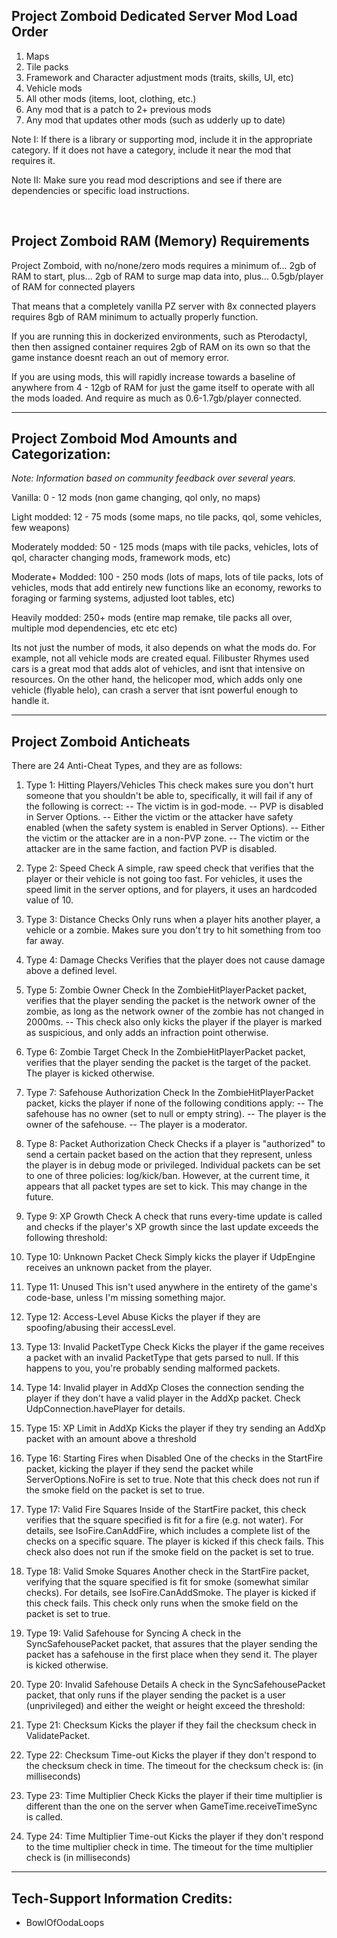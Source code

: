 ## Project Zomboid Dedicated Server Mod Load Order

1) Maps
2) Tile packs
3) Framework and Character adjustment mods (traits, skills, UI, etc)
4) Vehicle mods
5) All other mods (items, loot, clothing, etc.)
6) Any mod that is a patch to 2+ previous mods
7) Any mod that updates other mods (such as udderly up to date)

Note I: If there is a library or supporting mod, include it in the appropriate category. If it does not have a category, include it near the mod that requires it.

Note II: Make sure you read mod descriptions and see if there are dependencies or specific load instructions.

&nbsp;

## Project Zomboid RAM (Memory) Requirements

Project Zomboid, with no/none/zero mods requires a minimum of...
2gb of RAM to start, plus...
2gb of RAM to surge map data into, plus...
0.5gb/player of RAM for connected players

That means that a completely vanilla PZ server with 8x connected players requires 8gb of RAM minimum to actually properly function.

If you are running this in dockerized environments, such as Pterodactyl, then then assigned container requires 2gb of RAM on its own so that the game instance doesnt reach an out of memory error.

If you are using mods, this will rapidly increase towards a baseline of anywhere from 4 - 12gb of RAM for just the game itself to operate with all the mods loaded. And require as much as 0.6-1.7gb/player connected.

----

## Project Zomboid Mod Amounts and Categorization:

*Note: Information based on community feedback over several years.*

Vanilla: 0 - 12 mods (non game changing, qol only, no maps)

Light modded: 12 - 75 mods (some maps, no tile packs, qol, some vehicles, few weapons)

Moderately modded: 50 - 125 mods (maps with tile packs, vehicles, lots of qol, character changing mods, framework mods, etc)

Moderate+ Modded: 100 - 250 mods (lots of maps, lots of tile packs, lots of vehicles, mods that add entirely new functions like an economy, reworks to foraging or farming systems, adjusted loot tables, etc)

Heavily modded: 250+ mods (entire map remake, tile packs all over, multiple mod dependencies, etc etc etc)

Its not just the number of mods, it also depends on what the mods do. For example, not all vehicle mods are created equal. Filibuster Rhymes used cars is a great mod that adds alot of vehicles, and isnt that intensive on resources. On the other hand, the helicoper mod, which adds only one vehicle (flyable helo), can crash a server that isnt powerful enough to handle it.

----

## Project Zomboid Anticheats

There are 24 Anti-Cheat Types, and they are as follows:

1. Type 1: Hitting Players/Vehicles
This check makes sure you don't hurt someone that you shouldn't be able to, specifically, it will fail if any of the following is correct:
-- The victim is in god-mode.
-- PVP is disabled in Server Options.
-- Either the victim or the attacker have safety enabled (when the safety system is enabled in Server Options).
-- Either the victim or the attacker are in a non-PVP zone.
-- The victim or the attacker are in the same faction, and faction PVP is disabled.

2. Type 2: Speed Check
A simple, raw speed check that verifies that the player or their vehicle is not going too fast. For vehicles, it uses the speed limit in the server options, and for players, it uses an hardcoded value of 10.

3. Type 3: Distance Checks
Only runs when a player hits another player, a vehicle or a zombie. Makes sure you don't try to hit something from too far away.

4. Type 4: Damage Checks
Verifies that the player does not cause damage above a defined level.

5. Type 5: Zombie Owner Check
In the 
ZombieHitPlayerPacket
 packet, verifies that the player sending the packet is the network owner of the zombie, as long as the network owner of the zombie has not changed in 2000ms.
-- This check also only kicks the player if the player is marked as suspicious, and only adds an infraction point otherwise.

6. Type 6: Zombie Target Check
In the 
ZombieHitPlayerPacket
 packet, verifies that the player sending the packet is the target of the packet. The player is kicked otherwise.

7. Type 7: Safehouse Authorization Check
In the 
ZombieHitPlayerPacket
 packet, kicks the player if none of the following conditions apply:
-- The safehouse has no owner (set to null or empty string).
-- The player is the owner of the safehouse.
-- The player is a moderator.

8. Type 8: Packet Authorization Check
Checks if a player is "authorized" to send a certain packet based on the action that they represent, unless the player is in debug mode or privileged.
Individual packets can be set to one of three policies: log/kick/ban. However, at the current time, it appears that all packet types are set to kick. This may change in the future.

9. Type 9: XP Growth Check
A check that runs every-time update is called and checks if the player's XP growth since the last update exceeds the following threshold:

10. Type 10: Unknown Packet Check
Simply kicks the player if UdpEngine receives an unknown packet from the player.

11. Type 11: Unused
This isn't used anywhere in the entirety of the game's code-base, unless I'm missing something major.

12. Type 12: Access-Level Abuse
Kicks the player if they are spoofing/abusing their accessLevel.

13. Type 13: Invalid PacketType Check
Kicks the player if the game receives a packet with an invalid PacketType that gets parsed to null.
If this happens to you, you're probably sending malformed packets.

14. Type 14: Invalid player in AddXp
Closes the connection sending the player if they don't have a valid player in the AddXp packet. Check UdpConnection.havePlayer for details.

15. Type 15: XP Limit in AddXp
Kicks the player if they try sending an AddXp packet with an amount above a threshold

16. Type 16: Starting Fires when Disabled
One of the checks in the StartFire packet, kicking the player if they send the packet while ServerOptions.NoFire is set to true.
Note that this check does not run if the smoke field on the packet is set to true.

17. Type 17: Valid Fire Squares
Inside of the StartFire packet, this check verifies that the square specified is fit for a fire (e.g. not water). For details, see IsoFire.CanAddFire, which includes a complete list of the checks on a specific square. The player is kicked if this check fails.
This check also does not run if the smoke field on the packet is set to true.

18. Type 18: Valid Smoke Squares
Another check in the StartFire packet, verifying that the square specified is fit for smoke (somewhat similar checks). For details, see IsoFire.CanAddSmoke. The player is kicked if this check fails.
This check only runs when the smoke field on the packet is set to true.

19. Type 19: Valid Safehouse for Syncing
A check in the SyncSafehousePacket packet, that assures that the player sending the packet has a safehouse in the first place when they send it. The player is kicked otherwise.

20. Type 20: Invalid Safehouse Details
A check in the SyncSafehousePacket packet, that only runs if the player sending the packet is a user (unprivileged) and either the weight or height exceed the threshold:

21. Type 21: Checksum
Kicks the player if they fail the checksum check in ValidatePacket.

22. Type 22: Checksum Time-out
Kicks the player if they don't respond to the checksum check in time. The timeout for the checksum check is: (in milliseconds)

23. Type 23: Time Multiplier Check
Kicks the player if their time multiplier is different than the one on the server when GameTime.receiveTimeSync is called.

24. Type 24: Time Multiplier Time-out
Kicks the player if they don't respond to the time multiplier check in time. The timeout for the time multiplier check is (in milliseconds)

----

## Tech-Support Information Credits:
- BowlOfOodaLoops
